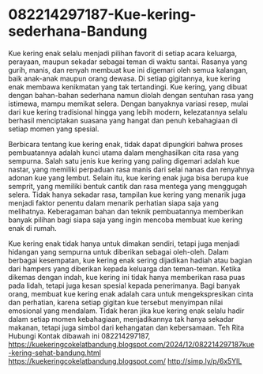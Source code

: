 # 082214297187-Kue-kering-sederhana-Bandung
Kue kering enak selalu menjadi pilihan favorit di setiap acara keluarga, perayaan, maupun sekadar sebagai teman di waktu santai. Rasanya yang gurih, manis, dan renyah membuat kue ini digemari oleh semua kalangan, baik anak-anak maupun orang dewasa. Di setiap gigitannya, kue kering enak membawa kenikmatan yang tak tertandingi. Kue kering, yang dibuat dengan bahan-bahan sederhana namun diolah dengan sentuhan rasa yang istimewa, mampu memikat selera. Dengan banyaknya variasi resep, mulai dari kue kering tradisional hingga yang lebih modern, kelezatannya selalu berhasil menciptakan suasana yang hangat dan penuh kebahagiaan di setiap momen yang spesial.

Berbicara tentang kue kering enak, tidak dapat dipungkiri bahwa proses pembuatannya adalah kunci utama dalam menghasilkan cita rasa yang sempurna. Salah satu jenis kue kering yang paling digemari adalah kue nastar, yang memiliki perpaduan rasa manis dari selai nanas dan renyahnya adonan kue yang lembut. Selain itu, kue kering enak juga bisa berupa kue semprit, yang memiliki bentuk cantik dan rasa mentega yang menggugah selera. Tidak hanya sekadar rasa, tampilan kue kering yang menarik juga menjadi faktor penentu dalam menarik perhatian siapa saja yang melihatnya. Keberagaman bahan dan teknik pembuatannya memberikan banyak pilihan bagi siapa saja yang ingin mencoba membuat kue kering enak di rumah.

Kue kering enak tidak hanya untuk dimakan sendiri, tetapi juga menjadi hidangan yang sempurna untuk diberikan sebagai oleh-oleh. Dalam berbagai kesempatan, kue kering enak sering dijadikan hadiah atau bagian dari hampers yang diberikan kepada keluarga dan teman-teman. Ketika dikemas dengan indah, kue kering ini tidak hanya memberikan rasa puas pada lidah, tetapi juga kesan spesial kepada penerimanya. Bagi banyak orang, membuat kue kering enak adalah cara untuk mengekspresikan cinta dan perhatian, karena setiap gigitan kue tersebut menyimpan nilai emosional yang mendalam. Tidak heran jika kue kering enak selalu hadir dalam setiap momen kebahagiaan, menjadikannya tak hanya sekadar makanan, tetapi juga simbol dari kehangatan dan kebersamaan.
Teh Rita
Hubungi Kontak dibawah ini
082214297187, 
https://kuekeringcokelatbandung.blogspot.com/2024/12/082214297187kue-kering-sehat-bandung.html
https://kuekeringcokelatbandung.blogspot.com/
http://simp.ly/p/6x5YlL
